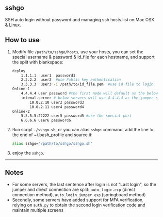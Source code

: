 sshgo
---
SSH auto login without password and managing ssh hosts list on Mac OSX & Linux.

## How to use
1. Modify file `/path/to/sshgo/hosts`, use your hosts, you can set the special username & password & id_file for each hostname, and support the split with blankspace:

    ```bash
    deploy
        1.1.1.1  user1  password1
        2.2.2.2  user2  #use Public key authentication
        3.3.3.3  user3 -i /path/to/id_file.pem  #use id file to login
    Online-1
        4.4.4.4 user password #the first node will default as the below server's jumper server,if below server with section of indent
        intenal.server # below servers will use 4.4.4.4 as the jumper server
            10.0.2.10 user3 password3
            10.0.2.11 user4 password4
    Online-2
        5.5.5.5:22222 user5 password5 #use the special port
        6.6.6.6 user6 password6
    ```
2. Run script `./sshgo.sh`, or you can alias `sshgo` command, add the line to the end of ~/.bash_profile and source it:

    ```bash
    alias sshgo='/path/to/sshgo/sshgo.sh'
    ```
3. enjoy the `sshgo`.

---
## Notes
* For some servers, the last sentence after login is not "Last login", so the jumper and direct connection are split: `auto_login.exp` (direct connection method), `auto_login_jumper.exp` (springboard method)
* Secondly, some servers have added support for MFA verification, relying on `auth.py` to obtain the second login verification code and maintain multiple screens
